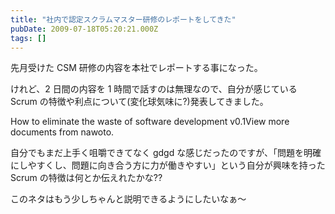 ```yaml
---
title: "社内で認定スクラムマスター研修のレポートをしてきた"
pubDate: 2009-07-18T05:20:21.000Z
tags: []
---
```


先月受けた CSM 研修の内容を本社でレポートする事になった。

けれど、2 日間の内容を 1 時間で話すのは無理なので、自分が感じている Scrum の特徴や利点について(変化球気味に?)発表してきました。

How to eliminate the  waste of software development v0.1View more documents from nawoto.

自分でもまだ上手く咀嚼できてなく gdgd な感じだったのですが、「問題を明確にしやすくし、問題に向き合う方に力が働きやすい」という自分が興味を持った Scrum  の特徴は何とか伝えれたかな??

このネタはもう少しちゃんと説明できるようにしたいなぁ〜